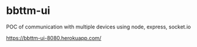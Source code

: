 # bbttm-ui
POC of communication with multiple devices using node, express, socket.io

https://bbttm-ui-8080.herokuapp.com/
